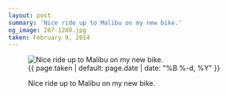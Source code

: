 ```yaml
---
layout: post
summary: 'Nice ride up to Malibu on my new bike.'
og_image: 287-1280.jpg
taken: February 9, 2014
---
```


<figure class="post" data-src="{{ site.assets_url }}/{{ page.og_image }}">
<img alt="Nice ride up to Malibu on my new bike." sizes="(min-width: 700px) 50vw, calc(100vw - 2rem)" src="{{ site.assets_url }}/287-640.jpg" srcset="{{ site.assets_url }}/287-1280.jpg 1280w, {{ site.assets_url }}/287-960.jpg 960w, {{ site.assets_url }}/287-640.jpg 640w, {{ site.assets_url }}/287-320.jpg 320w"/>
<figcaption>
<time>{{ page.taken | default: page.date | date: "%B %-d, %Y" }}</time>
<p>Nice ride up to Malibu on my new bike.</p>
</figcaption>
</figure>
